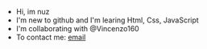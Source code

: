 - Hi, im nuz
- I'm new to github and I'm learing Html, Css, JavaScript
- I'm collaborating with @Vincenzo160
- To contact me: [email](mailto:nuzzopro@gmail.com)

<!---
nuzguy/nuzguy is a ✨ special ✨ repository because its `README.md` (this file) appears on your GitHub profile.
You can click the Preview link to take a look at your changes.
--->

